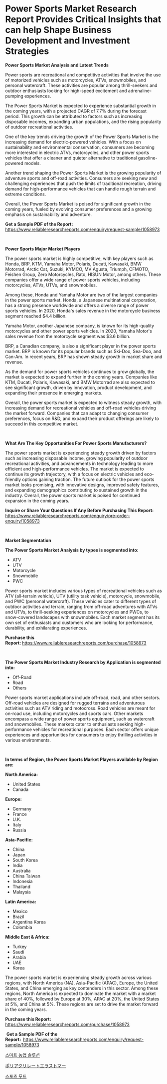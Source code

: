 <p><h1>Power Sports Market Research Report Provides Critical Insights that can help Shape Business Development and Investment Strategies</h1></p><p><strong>Power Sports Market Analysis and Latest Trends</strong></p>
<p><p>Power sports are recreational and competitive activities that involve the use of motorized vehicles such as motorcycles, ATVs, snowmobiles, and personal watercraft. These activities are popular among thrill-seekers and outdoor enthusiasts looking for high-speed excitement and adrenaline-pumping experiences.</p><p>The Power Sports Market is expected to experience substantial growth in the coming years, with a projected CAGR of 7.7% during the forecast period. This growth can be attributed to factors such as increasing disposable incomes, expanding urban populations, and the rising popularity of outdoor recreational activities.</p><p>One of the key trends driving the growth of the Power Sports Market is the increasing demand for electric-powered vehicles. With a focus on sustainability and environmental conservation, consumers are becoming more interested in electric ATVs, motorcycles, and other power sports vehicles that offer a cleaner and quieter alternative to traditional gasoline-powered models.</p><p>Another trend shaping the Power Sports Market is the growing popularity of adventure sports and off-road activities. Consumers are seeking new and challenging experiences that push the limits of traditional recreation, driving demand for high-performance vehicles that can handle rough terrain and extreme conditions.</p><p>Overall, the Power Sports Market is poised for significant growth in the coming years, fueled by evolving consumer preferences and a growing emphasis on sustainability and adventure.</p></p>
<p><strong>Get a Sample PDF of the Report:&nbsp;</strong> <a href="https://www.reliableresearchreports.com/enquiry/request-sample/1058973">https://www.reliableresearchreports.com/enquiry/request-sample/1058973</a></p>
<p>&nbsp;</p>
<p><strong>Power Sports Major Market Players</strong></p>
<p><p>The power sports market is highly competitive, with key players such as Honda, BRP, KTM, Yamaha Motor, Polaris, Ducati, Kawasaki, BMW Motorrad, Arctic Cat, Suzuki, KYMCO, MV Agusta, Triumph, CFMOTO, Feishen Group, Zero Motorcycles, Rato, HISUN Motor, among others. These companies offer a wide range of power sports vehicles, including motorcycles, ATVs, UTVs, and snowmobiles.</p><p>Among these, Honda and Yamaha Motor are two of the largest companies in the power sports market. Honda, a Japanese multinational corporation, has a strong presence worldwide and offers a diverse range of power sports vehicles. In 2020, Honda's sales revenue in the motorcycle business segment reached $4.4 billion.</p><p>Yamaha Motor, another Japanese company, is known for its high-quality motorcycles and other power sports vehicles. In 2020, Yamaha Motor's sales revenue from the motorcycle segment was $3.6 billion.</p><p>BRP, a Canadian company, is also a significant player in the power sports market. BRP is known for its popular brands such as Ski-Doo, Sea-Doo, and Can-Am. In recent years, BRP has shown steady growth in market share and revenue.</p><p>As the demand for power sports vehicles continues to grow globally, the market is expected to expand further in the coming years. Companies like KTM, Ducati, Polaris, Kawasaki, and BMW Motorrad are also expected to see significant growth, driven by innovation, product development, and expanding their presence in emerging markets.</p><p>Overall, the power sports market is expected to witness steady growth, with increasing demand for recreational vehicles and off-road vehicles driving the market forward. Companies that can adapt to changing consumer preferences, focus on R&D, and expand their product offerings are likely to succeed in this competitive market.</p></p>
<p>&nbsp;</p>
<p><strong>What Are The Key Opportunities For Power Sports Manufacturers?</strong></p>
<p><p>The power sports market is experiencing steady growth driven by factors such as increasing disposable income, growing popularity of outdoor recreational activities, and advancements in technology leading to more efficient and high-performance vehicles. The market is expected to continue its growth trajectory, with a focus on electric vehicles and eco-friendly options gaining traction. The future outlook for the power sports market looks promising, with innovative designs, improved safety features, and expanding demographics contributing to sustained growth in the industry. Overall, the power sports market is poised for continued expansion in the coming years.</p></p>
<p><strong>Inquire or Share Your Questions If Any Before Purchasing This Report:</strong> <a href="https://www.reliableresearchreports.com/enquiry/pre-order-enquiry/1058973">https://www.reliableresearchreports.com/enquiry/pre-order-enquiry/1058973</a></p>
<p>&nbsp;</p>
<p><strong>Market Segmentation</strong></p>
<p><strong>The Power Sports Market Analysis by types is segmented into:</strong></p>
<p><ul><li>ATV</li><li>UTV</li><li>Motorcycle</li><li>Snowmobile</li><li>PWC</li></ul></p>
<p><p>Power sports market includes various types of recreational vehicles such as ATV (all-terrain vehicle), UTV (utility task vehicle), motorcycle, snowmobile, and PWC (personal watercraft). These vehicles cater to different types of outdoor activities and terrain, ranging from off-road adventures with ATVs and UTVs, to thrill-seeking experiences on motorcycles and PWCs, to snow-covered landscapes with snowmobiles. Each market segment has its own set of enthusiasts and customers who are looking for performance, durability, and exhilarating experiences.</p></p>
<p><strong>Purchase this Report:&nbsp;</strong><a href="https://www.reliableresearchreports.com/purchase/1058973">https://www.reliableresearchreports.com/purchase/1058973</a></p>
<p>&nbsp;</p>
<p><strong>The Power Sports Market Industry Research by Application is segmented into:</strong></p>
<p><ul><li>Off-Road</li><li>Road</li><li>Others</li></ul></p>
<p><p>Power sports market applications include off-road, road, and other sectors. Off-road vehicles are designed for rugged terrains and adventurous activities such as ATV riding and motocross. Road vehicles are meant for on-road use, including motorcycles and sports cars. Other markets encompass a wide range of power sports equipment, such as watercraft and snowmobiles. These markets cater to enthusiasts seeking high-performance vehicles for recreational purposes. Each sector offers unique experiences and opportunities for consumers to enjoy thrilling activities in various environments.</p></p>
<p>&nbsp;</p>
<p><strong>In terms of Region, the Power Sports Market Players available by Region are:</strong></p>
<p>
    <p> <strong> North America: </strong>
        <ul>
            <li>United States</li>
            <li>Canada</li>
        </ul>
        </p> 
    <p> <strong> Europe: </strong>
        <ul>
            <li>Germany</li>
            <li>France</li>
            <li>U.K.</li>
            <li>Italy</li>
            <li>Russia</li>
        </ul>
        </p> 
    <p> <strong> Asia-Pacific: </strong>
        <ul>
            <li>China</li>
            <li>Japan</li>
            <li>South Korea</li>
            <li>India</li>
            <li>Australia</li>
            <li>China Taiwan</li>
            <li>Indonesia</li>
            <li>Thailand</li>
            <li>Malaysia</li>
        </ul>
        </p> 
    <p> <strong> Latin America: </strong>
        <ul>
            <li>Mexico</li>
            <li>Brazil</li>
            <li>Argentina Korea</li>
            <li>Colombia</li>
        </ul>
        </p> 
    <p> <strong> Middle East & Africa: </strong>
        <ul>
            <li>Turkey</li>
            <li>Saudi</li>
            <li>Arabia</li>
            <li>UAE</li>
            <li>Korea</li>
        </ul>
    </p>
    </p>
<p><p>The power sports market is experiencing steady growth across various regions, with North America (NA), Asia-Pacific (APAC), Europe, the United States, and China emerging as key contenders in this sector. Among these regions, North America is expected to dominate the market with a market share of 40%, followed by Europe at 30%, APAC at 20%, the United States at 5%, and China at 5%. These regions are set to drive the market forward in the coming years.</p></p>
<p><strong>Purchase this Report: </strong><a href="https://www.reliableresearchreports.com/purchase/1058973">https://www.reliableresearchreports.com/purchase/1058973</a></p>
<p>&nbsp;<strong>Get a Sample PDF of the Report:&nbsp;&nbsp;</strong><a href="https://www.reliableresearchreports.com/enquiry/request-sample/1058973">https://www.reliableresearchreports.com/enquiry/request-sample/1058973</a></p>
<p><strong></strong></p>
<p><p><a href="https://medium.com/@adonispellea2022/2024-2031-%EA%B8%B0%EA%B0%84%EC%9D%84-%EB%8C%80%EC%83%81%EC%9C%BC%EB%A1%9C-%EC%98%88%EC%B8%A1%EB%90%9C-%EC%8A%A4%EB%A7%88%ED%8A%B8-%EB%86%8D%EC%97%85-%EC%86%94%EB%A3%A8%EC%85%98-%EC%8B%9C%EC%9E%A5-%EB%8F%99%ED%96%A5-%EB%B0%8F-%EC%8B%9C%EC%9E%A5-%EB%B6%84%EC%84%9D-b6a97a26a3c5">스마트 농업 솔루션</a></p><p><a href="https://medium.com/@rusty-marie2024/%E3%83%9D%E3%83%AA%E3%82%A2%E3%82%AF%E3%83%AA%E3%83%AC%E3%83%BC%E3%83%88%E3%82%A8%E3%83%A9%E3%82%B9%E3%83%88%E3%83%9E%E3%83%BC%E5%B8%82%E5%A0%B4%E5%88%86%E6%9E%90%E3%81%8A%E3%82%88%E3%81%B32024%E5%B9%B4%E3%81%8B%E3%82%892031%E5%B9%B4%E3%81%BE%E3%81%A7%E3%81%AE%E4%BA%88%E6%B8%AC%E3%82%B5%E3%82%A4%E3%82%BA-0360e1420c30">ポリアクリレートエラストマー</a></p><p><a href="https://medium.com/@everettilkinson56562023/%EC%8A%A4%ED%8F%AC%EC%B8%A0-%EC%8B%9D%ED%92%88-%EC%8B%9C%EC%9E%A5-%EB%8F%99%ED%96%A5-%EB%B0%8F-%EC%8B%9C%EC%9E%A5-%EB%B6%84%EC%84%9D%EC%9D%80-2024-2031%EB%85%84%EC%97%90-%EB%8C%80%ED%95%9C-%EC%A0%84%EB%A7%9D%EC%9E%85%EB%8B%88%EB%8B%A4-ff9468fc63dd">스포츠 푸드</a></p></p>